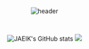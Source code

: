 <div align=center>
<br>
  
![header](https://capsule-render.vercel.app/api?type=rect&text=JAEIK%20JEONG&fontAlign=50&fontAlignY=35&fontSize=40&desc=안녕하세요.%20웹%20백엔드%20개발자%20정재익%20입니다!&descAlignY=70&descAlign=50&theme=radical)

<br>

![JAEIK's GitHub stats](https://github-readme-stats.vercel.app/api?username=anuraghazra&show_icons=true&theme=radical)
<img src="https://github-readme-stats.vercel.app/api/top-langs/?username=Kimclick&layout=compact&theme=apprentice"/>

<br>
